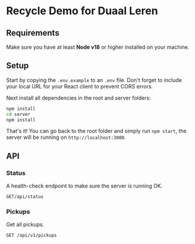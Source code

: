 # Recycle Demo for Duaal Leren

## Requirements

Make sure you have at least **Node v18** or higher installed on your machine.

## Setup

Start by copying the `.env.example` to an `.env` file. Don't forget to include your local URL for your React client to prevent CORS errors.

Next install all dependencies in the root and server folders:

```bash
npm install
cd server
npm install
```

That's it! You can go back to the root folder and simply run `npm start`, the server will be running on `http://localhost:3000`.

## API

### Status

A health-check endpoint to make sure the server is running OK.

`GET/api/status`

### Pickups

Get all pickups.

`GET /api/v1/pickups`
